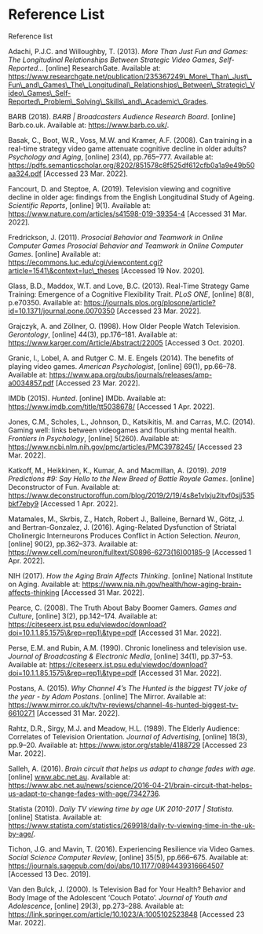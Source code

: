 # Reference List

Reference list

Adachi, P.J.C. and Willoughby, T. (2013). _More Than Just Fun and Games: The Longitudinal Relationships Between Strategic Video Games, Self-Reported..._ \[online] ResearchGate. Available at: https://www.researchgate.net/publication/235367249\_More\_Than\_Just\_Fun\_and\_Games\_The\_Longitudinal\_Relationships\_Between\_Strategic\_Video\_Games\_Self-Reported\_Problem\_Solving\_Skills\_and\_Academic\_Grades.

BARB (2018). _BARB | Broadcasters Audience Research Board_. \[online] Barb.co.uk. Available at: https://www.barb.co.uk/.

Basak, C., Boot, W.R., Voss, M.W. and Kramer, A.F. (2008). Can training in a real-time strategy video game attenuate cognitive decline in older adults? _Psychology and Aging_, \[online] 23(4), pp.765–777. Available at: https://pdfs.semanticscholar.org/8202/851578c8f525df612cfb0a1a9e49b50aa324.pdf \[Accessed 23 Mar. 2022].

Fancourt, D. and Steptoe, A. (2019). Television viewing and cognitive decline in older age: findings from the English Longitudinal Study of Ageing. _Scientific Reports_, \[online] 9(1). Available at: https://www.nature.com/articles/s41598-019-39354-4 \[Accessed 31 Mar. 2022].

Fredrickson, J. (2011). _Prosocial Behavior and Teamwork in Online Computer Games Prosocial Behavior and Teamwork in Online Computer Games_. \[online] Available at: https://ecommons.luc.edu/cgi/viewcontent.cgi?article=1541\&context=luc\_theses \[Accessed 19 Nov. 2020].

Glass, B.D., Maddox, W.T. and Love, B.C. (2013). Real-Time Strategy Game Training: Emergence of a Cognitive Flexibility Trait. _PLoS ONE_, \[online] 8(8), p.e70350. Available at: https://journals.plos.org/plosone/article?id=10.1371/journal.pone.0070350 \[Accessed 23 Mar. 2022].

Grajczyk, A. and Zöllner, O. (1998). How Older People Watch Television. _Gerontology_, \[online] 44(3), pp.176–181. Available at: https://www.karger.com/Article/Abstract/22005 \[Accessed 3 Oct. 2020].

Granic, I., Lobel, A. and Rutger C. M. E. Engels (2014). The benefits of playing video games. _American Psychologist_, \[online] 69(1), pp.66–78. Available at: https://www.apa.org/pubs/journals/releases/amp-a0034857.pdf \[Accessed 23 Mar. 2022].

IMDb (2015). _Hunted_. \[online] IMDb. Available at: https://www.imdb.com/title/tt5038678/ \[Accessed 1 Apr. 2022].

Jones, C.M., Scholes, L., Johnson, D., Katsikitis, M. and Carras, M.C. (2014). Gaming well: links between videogames and flourishing mental health. _Frontiers in Psychology_, \[online] 5(260). Available at: https://www.ncbi.nlm.nih.gov/pmc/articles/PMC3978245/ \[Accessed 23 Mar. 2022].

Katkoff, M., Heikkinen, K., Kumar, A. and Macmillan, A. (2019). _2019 Predictions #9: Say Hello to the New Breed of Battle Royale Games_. \[online] Deconstructor of Fun. Available at: https://www.deconstructoroffun.com/blog/2019/2/19/4s8e1vlxju2ltvf0sjj535bkf7eby9 \[Accessed 1 Apr. 2022].

Matamales, M., Skrbis, Z., Hatch, Robert J., Balleine, Bernard W., Götz, J. and Bertran-Gonzalez, J. (2016). Aging-Related Dysfunction of Striatal Cholinergic Interneurons Produces Conflict in Action Selection. _Neuron_, \[online] 90(2), pp.362–373. Available at: https://www.cell.com/neuron/fulltext/S0896-6273(16)00185-9 \[Accessed 1 Apr. 2022].

NIH (2017). _How the Aging Brain Affects Thinking_. \[online] National Institute on Aging. Available at: https://www.nia.nih.gov/health/how-aging-brain-affects-thinking \[Accessed 31 Mar. 2022].

Pearce, C. (2008). The Truth About Baby Boomer Gamers. _Games and Culture_, \[online] 3(2), pp.142–174. Available at: https://citeseerx.ist.psu.edu/viewdoc/download?doi=10.1.1.85.1575\&rep=rep1\&type=pdf \[Accessed 31 Mar. 2022].

Perse, E.M. and Rubin, A.M. (1990). Chronic loneliness and television use. _Journal of Broadcasting & Electronic Media_, \[online] 34(1), pp.37–53. Available at: https://citeseerx.ist.psu.edu/viewdoc/download?doi=10.1.1.85.1575\&rep=rep1\&type=pdf \[Accessed 31 Mar. 2022].

Postans, A. (2015). _Why Channel 4’s The Hunted is the biggest TV joke of the year - by Adam Postans_. \[online] The Mirror. Available at: https://www.mirror.co.uk/tv/tv-reviews/channel-4s-hunted-biggest-tv-6610271 \[Accessed 31 Mar. 2022].

Rahtz, D.R., Sirgy, M.J. and Meadow, H.L. (1989). The Elderly Audience: Correlates of Television Orientation. _Journal of Advertising_, \[online] 18(3), pp.9–20. Available at: https://www.jstor.org/stable/4188729 \[Accessed 23 Mar. 2022].

Salleh, A. (2016). _Brain circuit that helps us adapt to change fades with age_. \[online] www.abc.net.au. Available at: https://www.abc.net.au/news/science/2016-04-21/brain-circuit-that-helps-us-adapt-to-change-fades-with-age/7342736.

Statista (2010). _Daily TV viewing time by age UK 2010-2017 | Statista_. \[online] Statista. Available at: https://www.statista.com/statistics/269918/daily-tv-viewing-time-in-the-uk-by-age/.

Tichon, J.G. and Mavin, T. (2016). Experiencing Resilience via Video Games. _Social Science Computer Review_, \[online] 35(5), pp.666–675. Available at: https://journals.sagepub.com/doi/abs/10.1177/0894439316664507 \[Accessed 13 Dec. 2019].

Van den Bulck, J. (2000). Is Television Bad for Your Health? Behavior and Body Image of the Adolescent ‘Couch Potato’. _Journal of Youth and Adolescence_, \[online] 29(3), pp.273–288. Available at: https://link.springer.com/article/10.1023/A:1005102523848 \[Accessed 23 Mar. 2022].
